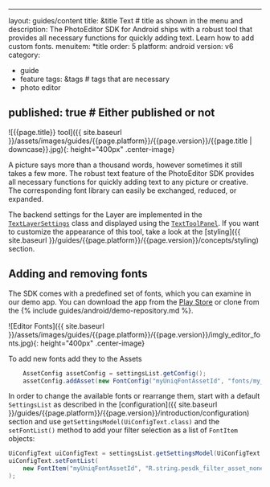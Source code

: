 [comment]: <> (-------------------------------------------------------------)
[comment]: <> (-------------------------------------------------------------)
[comment]: <> (-------This file is automatically generated by grovvy.-------)
[comment]: <> (---Do not modify this file -- YOUR CHANGES WILL BE ERASED!---)
[comment]: <> (-------------------------------------------------------------)
[comment]: <> (-------------------------------------------------------------)
---
layout: guides/content
title: &title Text # title as shown in the menu and 
description: The PhotoEditor SDK for Android ships with a robust tool that provides all necessary functions for quickly adding text. Learn how to add custom fonts.
menuitem: *title
order: 5
platform: android
version: v6
category: 
  - guide
  - feature
tags: &tags # tags that are necessary
  - photo editor 

published: true # Either published or not 
---

![{{page.title}} tool]({{ site.baseurl }}/assets/images/guides/{{page.platform}}/{{page.version}}/{{page.title | downcase}}.jpg){: height="400px" .center-image}

A picture says more than a thousand words, however sometimes it still takes a few more. The robust text feature of the PhotoEditor SDK provides all necessary functions for quickly adding text to any picture or creative. The corresponding font library can easily be exchanged, reduced, or expanded.

The backend settings for the Layer are implemented in the [`TextLayerSettings`]({{site.baseurl}}/apidocs/{{page.platform}}/{{page.version}}/ly/img/android/pesdk/backend/model/state/layer/TextLayerSettings.html) class and displayed using the [`TextToolPanel`]({{site.baseurl}}/apidocs/{{page.platform}}/{{page.version}}/ly/img/android/pesdk/ui/panels/TextToolPanel.html). If you want to customize the appearance of this tool, take a look at the [styling]({{ site.baseurl }}/guides/{{page.platform}}/{{page.version}}/concepts/styling) section.

## Adding and removing fonts

The SDK comes with a predefined set of fonts, which you can examine in our demo app. You can download the app from the [Play Store](https://play.google.com/store/apps/details?id=com.photoeditorsdk.android.app) or clone from the {% include guides/android/demo-repository.md %}.

![Editor Fonts]({{ site.baseurl }}/assets/images/guides/{{page.platform}}/{{page.version}}/imgly_editor_fonts.jpg){: height="400px" .center-image}

To add new fonts add they to the Assets

```java
	AssetConfig assetConfig = settingsList.getConfig();
	assetConfig.addAsset(new FontConfig("myUniqFontAssetId", "fonts/my_font.ttf"));
```

In order to change the available fonts or rearrange them, start with a default `SettingsList` as described in the [configuration]({{ site.baseurl }}/guides/{{page.platform}}/{{page.version}}/introduction/configuration) section and use `getSettingsModel(UiConfigText.class)` and the `setFontList()` method to add your filter selection as a list of `FontItem` objects:

```java
UiConfigText uiConfigText = settingsList.getSettingsModel(UiConfigText.class);
uiConfigText.setFontList(
	new FontItem("myUniqFontAssetId", "R.string.pesdk_filter_asset_none")
);
```

